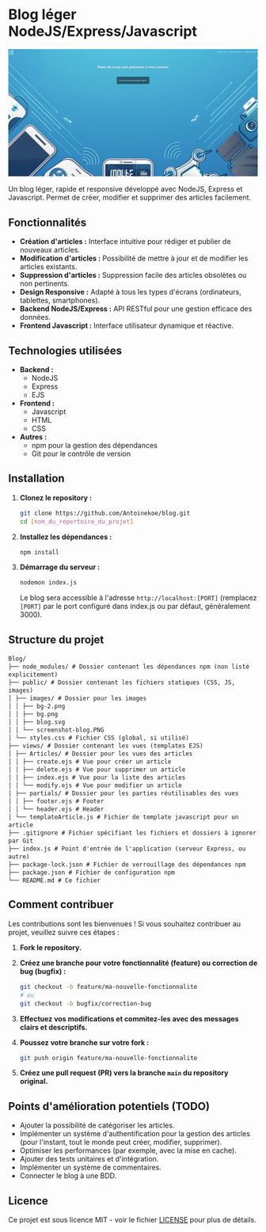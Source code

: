 # Blog léger NodeJS/Express/Javascript

[![Screenshot du blog](public/images/screenshot-blog.PNG)]()

Un blog léger, rapide et responsive développé avec NodeJS, Express et Javascript. Permet de créer, modifier et supprimer des articles facilement.

## Fonctionnalités

- **Création d'articles :** Interface intuitive pour rédiger et publier de nouveaux articles.
- **Modification d'articles :** Possibilité de mettre à jour et de modifier les articles existants.
- **Suppression d'articles :** Suppression facile des articles obsolètes ou non pertinents.
- **Design Responsive :** Adapté à tous les types d'écrans (ordinateurs, tablettes, smartphones).
- **Backend NodeJS/Express :** API RESTful pour une gestion efficace des données.
- **Frontend Javascript :** Interface utilisateur dynamique et réactive.

## Technologies utilisées

- **Backend :**
  - NodeJS
  - Express
  - EJS
- **Frontend :**
  - Javascript
  - HTML
  - CSS
- **Autres :**
  - npm pour la gestion des dépendances
  - Git pour le contrôle de version

## Installation

1.  **Clonez le repository :**

    ```bash
    git clone https://github.com/Antoinekoe/blog.git
    cd [nom_du_repertoire_du_projet]
    ```

2.  **Installez les dépendances :**

    ```bash
    npm install
    ```

3.  **Démarrage du serveur :**
    ```bash
    nodemon index.js
    ```
    Le blog sera accessible à l'adresse `http://localhost:[PORT]` (remplacez `[PORT]` par le port configuré dans index.js ou par défaut, généralement 3000).

## Structure du projet

```
Blog/
├── node_modules/ # Dossier contenant les dépendances npm (non listé explicitement)
├── public/ # Dossier contenant les fichiers statiques (CSS, JS, images)
│ ├── images/ # Dossier pour les images
│ │ ├── bg-2.png
│ │ ├── bg.png
│ │ ├── blog.svg
│ │ └── screenshot-blog.PNG
│ └── styles.css # Fichier CSS (global, si utilisé)
├── views/ # Dossier contenant les vues (templates EJS)
│ ├── Articles/ # Dossier pour les vues des articles
│ │ ├── create.ejs # Vue pour créer un article
│ │ ├── delete.ejs # Vue pour supprimer un article
│ │ ├── index.ejs # Vue pour la liste des articles
│ │ └── modify.ejs # Vue pour modifier un article
│ ├── partials/ # Dossier pour les parties réutilisables des vues
│ │ ├── footer.ejs # Footer
│ │ └── header.ejs # Header
│ └── templateArticle.js # Fichier de template javascript pour un article
├── .gitignore # Fichier spécifiant les fichiers et dossiers à ignorer par Git
├── index.js # Point d'entrée de l'application (serveur Express, ou autre)
├── package-lock.json # Fichier de verrouillage des dépendances npm
├── package.json # Fichier de configuration npm
└── README.md # Ce fichier
```

## Comment contribuer

Les contributions sont les bienvenues ! Si vous souhaitez contribuer au projet, veuillez suivre ces étapes :

1.  **Fork le repository.**
2.  **Créez une branche pour votre fonctionnalité (feature) ou correction de bug (bugfix) :**

    ```bash
    git checkout -b feature/ma-nouvelle-fonctionnalite
    # ou
    git checkout -b bugfix/correction-bug
    ```

3.  **Effectuez vos modifications et commitez-les avec des messages clairs et descriptifs.**

4.  **Poussez votre branche sur votre fork :**

    ```bash
    git push origin feature/ma-nouvelle-fonctionnalite
    ```

5.  **Créez une pull request (PR) vers la branche `main` du repository original.**

## Points d'amélioration potentiels (TODO)

- Ajouter la possibilité de catégoriser les articles.
- Implémenter un système d'authentification pour la gestion des articles (pour l'instant, tout le monde peut créer, modifier, supprimer).
- Optimiser les performances (par exemple, avec la mise en cache).
- Ajouter des tests unitaires et d'intégration.
- Implémenter un système de commentaires.
- Connecter le blog à une BDD.

## Licence

Ce projet est sous licence MIT - voir le fichier [LICENSE](LICENSE) pour plus de détails.
